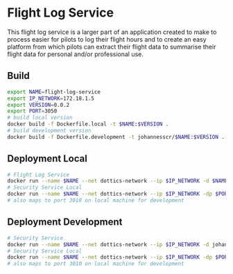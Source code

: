 # Flight Log Service

This flight log service is a larger part of an application created to make to
process easier for pilots to log their flight hours and to create an easy
platform from which pilots can extract their flight data to summarise their
flight data for personal and/or professional use.

## Build
```bash
export NAME=flight-log-service
export IP_NETWORK=172.18.1.5
export VERSION=0.0.2
export PORT=3050
# build local version
docker build -f Dockerfile.local -t $NAME:$VERSION .
# build development version
docker build -f Dockerfile.development -t johannesscr/$NAME:$VERSION .
```

## Deployment Local
```bash
# Flight Log Service
docker run --name $NAME --net dottics-network --ip $IP_NETWORK -d $NAME:$VERSION
# Security Service Local
docker run --name $NAME --net dottics-network --ip $IP_NETWORK -dp $PORT:$PORT $NAME:$VERSION
# also maps to port 3010 on local machine for development
```

## Deployment Development
```bash
# Security Service
docker run --name $NAME --net dottics-network --ip $IP_NETWORK -d johannesscr/$NAME:$VERSION
# Security Service Local
docker run --name $NAME --net dottics-network --ip $IP_NETWORK -dp $PORT:$PORT johannesscr/$NAME:$VERSION
# also maps to port 3010 on local machine for development
```
